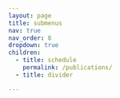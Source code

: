 ```yaml
---
layout: page
title: submenus
nav: true
nav_order: 8
dropdown: true
children:
  - title: schedule
    permalink: /publications/
  - title: divider

---
```

